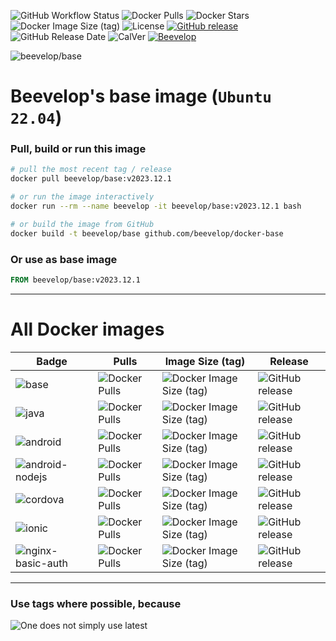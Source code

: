 ![GitHub Workflow Status](https://img.shields.io/github/actions/workflow/status/beevelop/docker-base/docker.yml?style=for-the-badge)
![Docker Pulls](https://img.shields.io/docker/pulls/beevelop/base.svg?style=for-the-badge)
![Docker Stars](https://img.shields.io/docker/stars/beevelop/base?style=for-the-badge)
![Docker Image Size (tag)](https://img.shields.io/docker/image-size/beevelop/base/latest?style=for-the-badge)
![License](https://img.shields.io/github/license/beevelop/docker-base?style=for-the-badge)
[![GitHub release](https://img.shields.io/github/release/beevelop/docker-base.svg?style=for-the-badge)](https://github.com/beevelop/docker-base/releases)
![GitHub Release Date](https://img.shields.io/github/release-date/beevelop/docker-base?style=for-the-badge)
![CalVer](https://img.shields.io/badge/CalVer-YYYY.MM.MICRO-22bfda.svg?style=for-the-badge)
[![Beevelop](https://img.shields.io/badge/-%20Made%20with%20%F0%9F%8D%AF%20by%20%F0%9F%90%9Dvelop-blue.svg?style=for-the-badge)](https://beevelop.com)

![beevelop/base](https://raw.githubusercontent.com/beevelop/docker-base/master/icon.png?raw=true)

# Beevelop's base image (`Ubuntu 22.04`)

### Pull, build or run this image

```bash
# pull the most recent tag / release
docker pull beevelop/base:v2023.12.1

# or run the image interactively
docker run --rm --name beevelop -it beevelop/base:v2023.12.1 bash

# or build the image from GitHub
docker build -t beevelop/base github.com/beevelop/docker-base
```

### Or use as base image

```Dockerfile
FROM beevelop/base:v2023.12.1
```

---

# All Docker images

| Badge | Pulls | Image Size (tag) | Release |
| --- | --- | --- | --- |
| ![base](https://img.shields.io/badge/beevelop%2Fbase-grey?style=flat-square&logo=github) | ![Docker Pulls](https://img.shields.io/docker/pulls/beevelop/base.svg?style=flat-square) | ![Docker Image Size (tag)](https://img.shields.io/docker/image-size/beevelop/base/latest?style=flat-square) | ![GitHub release](https://img.shields.io/github/release/beevelop/docker-base.svg?style=flat-square) |
| ![java](https://img.shields.io/badge/beevelop%2Fjava-grey?style=flat-square&logo=github) | ![Docker Pulls](https://img.shields.io/docker/pulls/beevelop/java.svg?style=flat-square) | ![Docker Image Size (tag)](https://img.shields.io/docker/image-size/beevelop/java/latest?style=flat-square) | ![GitHub release](https://img.shields.io/github/release/beevelop/docker-java.svg?style=flat-square) |
| ![android](https://img.shields.io/badge/beevelop%2Fandroid-grey?style=flat-square&logo=github) | ![Docker Pulls](https://img.shields.io/docker/pulls/beevelop/android.svg?style=flat-square) | ![Docker Image Size (tag)](https://img.shields.io/docker/image-size/beevelop/android/latest?style=flat-square) | ![GitHub release](https://img.shields.io/github/release/beevelop/docker-android.svg?style=flat-square) |
| ![android-nodejs](https://img.shields.io/badge/beevelop%2Fandroid_nodejs-grey?style=flat-square&logo=github) | ![Docker Pulls](https://img.shields.io/docker/pulls/beevelop/android-nodejs.svg?style=flat-square) | ![Docker Image Size (tag)](https://img.shields.io/docker/image-size/beevelop/android-nodejs/latest?style=flat-square) | ![GitHub release](https://img.shields.io/github/release/beevelop/docker-android-nodejs.svg?style=flat-square) |
| ![cordova](https://img.shields.io/badge/beevelop%2Fcordova-grey?style=flat-square&logo=github) | ![Docker Pulls](https://img.shields.io/docker/pulls/beevelop/cordova.svg?style=flat-square) | ![Docker Image Size (tag)](https://img.shields.io/docker/image-size/beevelop/cordova/latest?style=flat-square) | ![GitHub release](https://img.shields.io/github/release/beevelop/docker-cordova.svg?style=flat-square) |
| ![ionic](https://img.shields.io/badge/beevelop%2Fionic-grey?style=flat-square&logo=github) | ![Docker Pulls](https://img.shields.io/docker/pulls/beevelop/ionic.svg?style=flat-square) | ![Docker Image Size (tag)](https://img.shields.io/docker/image-size/beevelop/ionic/latest?style=flat-square) | ![GitHub release](https://img.shields.io/github/release/beevelop/docker-ionic.svg?style=flat-square) |
| ![nginx-basic-auth](https://img.shields.io/badge/beevelop%2Fnginx_basic_auth-grey?style=flat-square&logo=github) | ![Docker Pulls](https://img.shields.io/docker/pulls/beevelop/nginx-basic-auth.svg?style=flat-square) | ![Docker Image Size (tag)](https://img.shields.io/docker/image-size/beevelop/nginx-basic-auth/latest?style=flat-square) | ![GitHub release](https://img.shields.io/github/release/beevelop/docker-nginx-basic-auth.svg?style=flat-square) |

---

### Use tags where possible, because

![One does not simply use latest](https://i.imgflip.com/1fgwxr.jpg)
